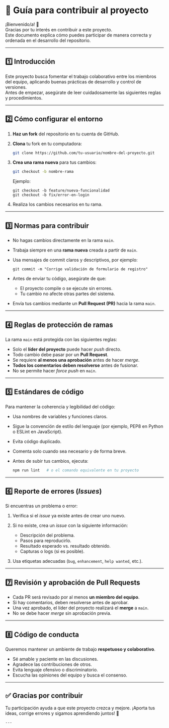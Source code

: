 # 🧩 Guía para contribuir al proyecto

¡Bienvenido/a! 🙌  
Gracias por tu interés en contribuir a este proyecto.  
Este documento explica cómo puedes participar de manera correcta y ordenada en el desarrollo del repositorio.

---

## 1️⃣ Introducción
Este proyecto busca fomentar el trabajo colaborativo entre los miembros del equipo, aplicando buenas prácticas de desarrollo y control de versiones.  
Antes de empezar, asegúrate de leer cuidadosamente las siguientes reglas y procedimientos.

---

## 2️⃣ Cómo configurar el entorno
1. **Haz un fork** del repositorio en tu cuenta de GitHub.  
2. **Clona** tu fork en tu computadora:
   ```bash
   git clone https://github.com/tu-usuario/nombre-del-proyecto.git
   ```


3. **Crea una rama nueva** para tus cambios:

   ```bash
   git checkout -b nombre-rama
   ```

   Ejemplo:

   ```
   git checkout -b feature/nueva-funcionalidad
   git checkout -b fix/error-en-login
   ```

4. Realiza los cambios necesarios en tu rama.

---

## 3️⃣ Normas para contribuir

* No hagas cambios directamente en la rama `main`.
* Trabaja siempre en una **rama nueva** creada a partir de `main`.
* Usa mensajes de commit claros y descriptivos, por ejemplo:

  ```
  git commit -m "Corrige validación de formulario de registro"
  ```
* Antes de enviar tu código, asegúrate de que:

  * El proyecto compile o se ejecute sin errores.
  * Tu cambio no afecte otras partes del sistema.
* Envía tus cambios mediante un **Pull Request (PR)** hacia la rama `main`.

---

## 4️⃣ Reglas de protección de ramas

La rama `main` está protegida con las siguientes reglas:

* Solo el **líder del proyecto** puede hacer *push* directo.
* Todo cambio debe pasar por un **Pull Request**.
* Se requiere **al menos una aprobación** antes de hacer *merge*.
* **Todos los comentarios deben resolverse** antes de fusionar.
* No se permite hacer *force push* en `main`.

---

## 5️⃣ Estándares de código

Para mantener la coherencia y legibilidad del código:

* Usa nombres de variables y funciones claros.
* Sigue la convención de estilo del lenguaje (por ejemplo, PEP8 en Python o ESLint en JavaScript).
* Evita código duplicado.
* Comenta solo cuando sea necesario y de forma breve.
* Antes de subir tus cambios, ejecuta:

  ```bash
  npm run lint   # o el comando equivalente en tu proyecto
  ```

---

## 6️⃣ Reporte de errores (*Issues*)

Si encuentras un problema o error:

1. Verifica si el *issue* ya existe antes de crear uno nuevo.
2. Si no existe, crea un *issue* con la siguiente información:

   * Descripción del problema.
   * Pasos para reproducirlo.
   * Resultado esperado vs. resultado obtenido.
   * Capturas o logs (si es posible).
3. Usa etiquetas adecuadas (`bug`, `enhancement`, `help wanted`, etc.).

---

## 7️⃣ Revisión y aprobación de Pull Requests

* Cada PR será revisado por al menos **un miembro del equipo**.
* Si hay comentarios, deben resolverse antes de aprobar.
* Una vez aprobado, el líder del proyecto realizará el **merge** a `main`.
* No se debe hacer *merge* sin aprobación previa.

---

## 8️⃣ Código de conducta

Queremos mantener un ambiente de trabajo **respetuoso y colaborativo**.

* Sé amable y paciente en las discusiones.
* Agradece las contribuciones de otros.
* Evita lenguaje ofensivo o discriminatorio.
* Escucha las opiniones del equipo y busca el consenso.

---

## ✅ Gracias por contribuir

Tu participación ayuda a que este proyecto crezca y mejore.
¡Aporta tus ideas, corrige errores y sigamos aprendiendo juntos! 🚀

```
---

